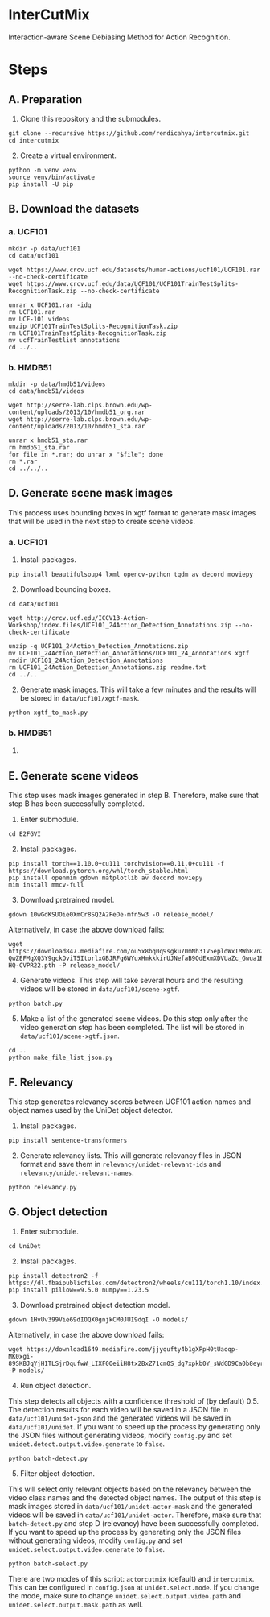 # InterCutMix

Interaction-aware Scene Debiasing Method for Action Recognition.

# Steps

## A. Preparation

1. Clone this repository and the submodules.

```shell
git clone --recursive https://github.com/rendicahya/intercutmix.git
cd intercutmix
```

2. Create a virtual environment.

```shell
python -m venv venv
source venv/bin/activate
pip install -U pip
```

## B. Download the datasets

### a. UCF101

```shell
mkdir -p data/ucf101
cd data/ucf101
```

```shell
wget https://www.crcv.ucf.edu/datasets/human-actions/ucf101/UCF101.rar --no-check-certificate
wget https://www.crcv.ucf.edu/data/UCF101/UCF101TrainTestSplits-RecognitionTask.zip --no-check-certificate
```

```shell
unrar x UCF101.rar -idq
rm UCF101.rar
mv UCF-101 videos
unzip UCF101TrainTestSplits-RecognitionTask.zip
rm UCF101TrainTestSplits-RecognitionTask.zip
mv ucfTrainTestlist annotations
cd ../..
```

### b. HMDB51

```shell
mkdir -p data/hmdb51/videos
cd data/hmdb51/videos
```

```shell
wget http://serre-lab.clps.brown.edu/wp-content/uploads/2013/10/hmdb51_org.rar
wget http://serre-lab.clps.brown.edu/wp-content/uploads/2013/10/hmdb51_sta.rar
```

```shell
unrar x hmdb51_sta.rar
rm hmdb51_sta.rar
for file in *.rar; do unrar x "$file"; done
rm *.rar
cd ../../..
```

## D. Generate scene mask images

This process uses bounding boxes in xgtf format to generate mask images that will be used in the next step to create scene videos.

### a. UCF101

1. Install packages.

```shell
pip install beautifulsoup4 lxml opencv-python tqdm av decord moviepy
```

2. Download bounding boxes.
```shell
cd data/ucf101
```

```shell
wget http://crcv.ucf.edu/ICCV13-Action-Workshop/index.files/UCF101_24Action_Detection_Annotations.zip --no-check-certificate
```

```shell
unzip -q UCF101_24Action_Detection_Annotations.zip
mv UCF101_24Action_Detection_Annotations/UCF101_24_Annotations xgtf
rmdir UCF101_24Action_Detection_Annotations
rm UCF101_24Action_Detection_Annotations.zip readme.txt
cd ../..
```

2. Generate mask images. This will take a few minutes and the results will be stored in `data/ucf101/xgtf-mask`.

```shell
python xgtf_to_mask.py
```

### b. HMDB51

1. 

## E. Generate scene videos

This step uses mask images generated in step B. Therefore, make sure that step B has been successfully completed.

1. Enter submodule.

```shell
cd E2FGVI
```

2. Install packages.

```shell
pip install torch==1.10.0+cu111 torchvision==0.11.0+cu111 -f https://download.pytorch.org/whl/torch_stable.html
pip install openmim gdown matplotlib av decord moviepy
mim install mmcv-full
```

3. Download pretrained model.

```shell
gdown 10wGdKSUOie0XmCr8SQ2A2FeDe-mfn5w3 -O release_model/
```

Alternatively, in case the above download fails:

```shell
wget https://download847.mediafire.com/ou5x8bq0q9sgku70mNh31V5epldWxIMWhR7n2ZU7vhIoJqAg-QwZEFMqXQ3Y9gckOviT5ItorlxGBJRFg6WYuxHmkkkirUJNefaB9OdExmXDVUaZc_Gwua1BRanev3ONCDwvk1jbc5KcKuZMblIBvG6UyFoqxxzK29ejxXK3GMWOyw/mrd06il310cklxh/E2FGVI-HQ-CVPR22.pth -P release_model/
```

4. Generate videos. This step will take several hours and the resulting videos will be stored in `data/ucf101/scene-xgtf`.

```shell
python batch.py
```

5. Make a list of the generated scene videos. Do this step only after the video generation step has been completed. The list will be stored in `data/ucf101/scene-xgtf.json`.

```shell
cd ..
python make_file_list_json.py
```

## F. Relevancy

This step generates relevancy scores between UCF101 action names and object names used by the UniDet object detector.

1. Install packages.

```shell
pip install sentence-transformers
```

2. Generate relevancy lists. This will generate relevancy files in JSON format and save them in `relevancy/unidet-relevant-ids` and `relevancy/unidet-relevant-names`.

```shell
python relevancy.py
```

## G. Object detection

1. Enter submodule.

```shell
cd UniDet
```

2. Install packages.

```shell
pip install detectron2 -f https://dl.fbaipublicfiles.com/detectron2/wheels/cu111/torch1.10/index.html
pip install pillow==9.5.0 numpy==1.23.5
```

3. Download pretrained object detection model.

```shell
gdown 1HvUv399Vie69dIOQX0gnjkCM0JUI9dqI -O models/
```

Alternatively, in case the above download fails:

```shell
wget https://download1649.mediafire.com/jjyqufty4b1gXPpH0tUaoqp-MK0xgi-89SKBJqYjH1TLSjrDqufwW_LIXF0OeiiH8tx2BxZ71cm0S_dg7xpkb0Y_sWdGD9Ca0b8eyrU32VF8ZVSUc8IKibOi_wb6DkDSR3I3cRfIVKqArhw0U_JJEpewtkgHXjdl3FCNSJ4Kv4y53Q/wdxfkp1wyc0ccxl/Unified_learned_OCIM_RS200_6x%2B2x.pth -P models/
```

4. Run object detection.

This step detects all objects with a confidence threshold of (by default) 0.5. The detection results for each video will be saved in a JSON file in `data/ucf101/unidet-json` and the generated videos will be saved in `data/ucf101/unidet`. If you want to speed up the process by generating only the JSON files without generating videos, modify `config.py` and set `unidet.detect.output.video.generate` to `false`.

```shell
python batch-detect.py
```

5. Filter object detection.

This will select only relevant objects based on the relevancy between the video class names and the detected object names. The output of this step is mask images stored in `data/ucf101/unidet-actor-mask` and the generated videos will be saved in `data/ucf101/unidet-actor`. Therefore, make sure that `batch-detect.py` and step D (relevancy) have been successfully completed. If you want to speed up the process by generating only the JSON files without generating videos, modify `config.py` and set `unidet.select.output.video.generate` to `false`.

```shell
python batch-select.py
```

There are two modes of this script: `actorcutmix` (default) and `intercutmix`. This can be configured in `config.json` at `unidet.select.mode`. If you change the mode, make sure to change `unidet.select.output.video.path` and `unidet.select.output.mask.path` as well.
